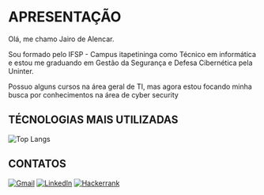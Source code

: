 # APRESENTAÇÃO

Olá, me chamo Jairo de Alencar.

Sou formado pelo IFSP - Campus itapetininga como Técnico em informática e estou me graduando em Gestão da Segurança e Defesa Cibernética pela Uninter.

Possuo alguns cursos na área geral de TI, mas agora estou focando minha busca por conhecimentos na área de cyber security

## TÉCNOLOGIAS MAIS UTILIZADAS
![Top Langs](https://github-readme-stats-git-masterrstaa-rickstaa.vercel.app/api/top-langs/?username=JairoAlencar&layout=compact&bg_color=000&border_color=30A3DC&title_color=E94D5F&text_color=FFF)

## CONTATOS
[![Gmail](https://img.shields.io/badge/Gmail-000000?style=for-the-badge&logo=gmail&logoColor=red)](mailto:jairoalencar02@gmail.com)
[![LinkedIn](https://img.shields.io/badge/LinkedIn-000000?style=for-the-badge&logo=linkedin&logoColor=0077B5)](https://www.linkedin.com/in/jairo-alencar/)
[![Hackerrank](https://img.shields.io/badge/-Hackerrank-000000?style=for-the-badge&logo=HackerRank&logoColor=2EC866)](https://hackerrank.com/profile/@jairoalencar)

